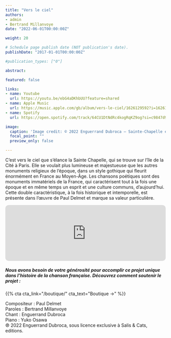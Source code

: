 ```yaml
---
title: "Vers le ciel"
authors:
- admin
- Bertrand Millanvoye
date: "2022-06-01T00:00:00Z"

weight: 20

# Schedule page publish date (NOT publication's date).
publishDate: "2017-01-01T00:00:00Z"

#publication_types: ["0"]

abstract: 

featured: false

links:
- name: Youtube
  url: https://youtu.be/ebG4aDKhbUU?feature=shared
- name: Apple Music
  url: https://music.apple.com/gb/album/vers-le-ciel/1626129592?i=1626129595
- name: Spotify
  url: https://open.spotify.com/track/64CU1DtNdRc4kogRqKZ9og?si=c9847d9880004ccb

image:
  caption: 'Image credit: © 2022 Enguerrand Dubroca – Sainte-Chapelle et Palais de Justice, Anonyme / Collection E. Dubroca'
  focal_point: ""
  preview_only: false

---
```


C’est vers le ciel que s’élance la Sainte Chapelle, qui se trouve sur l’île de la Cité à Paris. Elle se voulait plus lumineuse et majestueuse que les autres monuments religieux de l’époque, dans un style gothique qui fleurit énormément en France au Moyen-Âge. Les chansons poétiques sont des monuments immatériels de la France, qui caractérisent tout à la fois une époque et en même temps un esprit et une culture communs, d’aujourd’hui. Cette double caractéristique, à la fois historique et intemporelle, est présente dans l’œuvre de Paul Delmet et marque sa valeur particulière.


<iframe allow="autoplay *; encrypted-media *; fullscreen *; clipboard-write" frameborder="0" height="175" style="width:100%;max-width:720px;overflow:hidden;border-radius:10px;" sandbox="allow-forms allow-popups allow-same-origin allow-scripts allow-storage-access-by-user-activation allow-top-navigation-by-user-activation" src="https://embed.music.apple.com/gb/album/vers-le-ciel/1626129592?i=1626129595"></iframe>

##### Nous avons besoin de votre générosité pour accomplir ce projet unique dans l’histoire de la chanson française. Découvrez comment soutenir le projet :
{{% cta cta_link="/boutique/" cta_text="Boutique →" %}}

<p>Compositeur : Paul Delmet <br>
Paroles : Bertrand Millanvoye<br>
Chant : Enguerrand Dubroca<br>
Piano : Yuko Osawa<br>
℗ 2022 Enguerrand Dubroca, sous licence exclusive à Salis & Cats, editions.</p>


